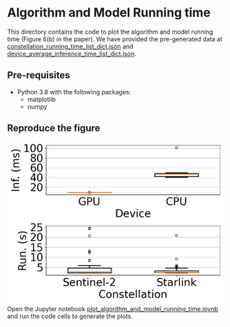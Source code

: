 # Algorithm and Model Running time
This directory contains the code to plot the algorithm and model running time (Figure 6(b) in the paper).
We have provided the pre-generated data at [constellation_running_time_list_dict.json](constellation_running_time_list_dict.json) and [device_average_inference_time_list_dict.json](device_average_inference_time_list_dict.json).

## Pre-requisites
- Python 3.8 with the following packages:
    - matplotlib
    - numpy

## Reproduce the figure
![Figure 6(b)](fig6b_algorithm_and_model_time.png)
Open the Jupyter notebook [plot_algorithm_and_model_running_time.ipynb](plot_algorithm_and_model_running_time.ipynb) and run the code cells to generate the plots.
